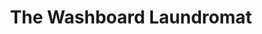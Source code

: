 ---
title: "The Washboard Laundromat"
url: /grand-junction/the-washboard-laundromat/
shop: Wäscherei
---
